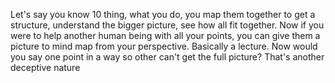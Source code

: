 Let's say you know 10 thing, what you do, you map them together to get a structure, understand the bigger picture, see how all fit together. Now if you were to help another human being with all your points, you can give them a picture to mind map from your perspective. Basically a lecture. Now would you say one point in a way so other can't get the full picture? That's another deceptive nature
